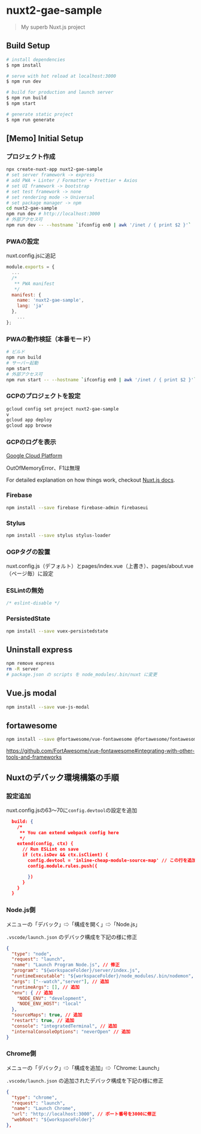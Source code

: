 # nuxt2-gae-sample

> My superb Nuxt.js project

## Build Setup

``` bash
# install dependencies
$ npm install

# serve with hot reload at localhost:3000
$ npm run dev

# build for production and launch server
$ npm run build
$ npm start

# generate static project
$ npm run generate
```

## [Memo] Initial Setup

### プロジェクト作成

```sh
npx create-nuxt-app nuxt2-gae-sample
# set server framework -> express
# add PWA + Linter / Formatter + Prettier + Axios
# set UI framework -> bootstrap
# set test framework -> none
# set rendering mode -> Universal
# set package manager -> npm
cd nuxt2-gae-sample
npm run dev # http://localhost:3000
# 外部アクセス可
npm run dev -- --hostname `ifconfig en0 | awk '/inet / { print $2 }'`
```

### PWAの設定

nuxt.config.jsに追記

```js
module.exports = {
  ...
  /*
   ** PWA manifest
   */
  manifest: {
    name: 'nuxt2-gae-sample',
    lang: 'ja'
  },
	...
};
```

### PWAの動作検証（本番モード）

```sh
# ビルド
npm run build
# サーバー起動
npm start
# 外部アクセス可
npm run start -- --hostname `ifconfig en0 | awk '/inet / { print $2 }'`
```

### GCPのプロジェクトを設定

```sh
gcloud config set project nuxt2-gae-sample
v
gcloud app deploy
gcloud app browse
```

### GCPのログを表示

[Google Cloud Platform](https://console.cloud.google.com/logs/viewer?project=nuxt2-gae-sample&src=ac&resource=gae_app%2Fmodule_id%2Fdefault&minLogLevel=0&expandAll=false&timestamp=2019-05-05T11:19:50.222000000Z&customFacets=&limitCustomFacetWidth=true&dateRangeStart=2019-05-05T10:19:43.671Z&interval=PT1H&logName=projects%2Fnuxt2-gae-sample%2Flogs%2Fstderr&logName=projects%2Fnuxt2-gae-sample%2Flogs%2Fappengine.googleapis.com%252Frequest_log&scrollTimestamp=2019-05-05T11:14:59.554938000Z&dateRangeUnbound=forwardInTime)

OutOfMemoryError、F1は無理

For detailed explanation on how things work, checkout [Nuxt.js docs](https://nuxtjs.org).

### Firebase

```sh
npm install --save firebase firebase-admin firebaseui
```

### Stylus

```sh
npm install --save stylus stylus-loader
```

### OGPタグの設置

nuxt.config.js（デフォルト）とpages/index.vue（上書き）、pages/about.vue（ページ毎）に設定

### ESLintの無効

```js
/* eslint-disable */
```

### PersistedState

```sh
npm install --save vuex-persistedstate
```

## Uninstall express

```sh
npm remove express
rm -R server
# package.json の scripts を node_modules/.bin/nuxt に変更
```

## Vue.js modal

```sh
npm install --save vue-js-modal
```

## fortawesome

```sh
npm install --save @fortawesome/vue-fontawesome @fortawesome/fontawesome-svg-core @fortawesome/free-solid-svg-icons
```

https://github.com/FortAwesome/vue-fontawesome#integrating-with-other-tools-and-frameworks

## Nuxtのデバック環境構築の手順

### 設定追加

nuxt.config.jsの63〜70に`config.devtool`の設定を追加

```json
  build: {
    /*
     ** You can extend webpack config here
     */
    extend(config, ctx) {
      // Run ESLint on save
      if (ctx.isDev && ctx.isClient) {
        config.devtool = 'inline-cheap-module-source-map' // この行を追加
        config.module.rules.push({

        })
      }
    }
  }
```

### Node.js側

メニューの「デバック」⇨「構成を開く」⇨「Node.js」

`.vscode/launch.json` のデバック構成を下記の様に修正

```json
{
  "type": "node",
  "request": "launch",
  "name": "Launch Program Node.js", // 修正
  "program": "${workspaceFolder}/server/index.js",
  "runtimeExecutable": "${workspaceFolder}/node_modules/.bin/nodemon", // 追加
  "args": ["--watch","server"], // 追加
  "runtimeArgs": [], // 追加
  "env": { // 追加
    "NODE_ENV": "development",
    "NODE_ENV_HOST": "local"
  },
  "sourceMaps": true, // 追加
  "restart": true, // 追加
  "console": "integratedTerminal", // 追加
  "internalConsoleOptions": "neverOpen" // 追加
}
```

### Chrome側

メニューの「デバック」⇨「構成を追加」⇨「Chrome: Launch」

`.vscode/launch.json` の追加されたデバック構成を下記の様に修正

```json
{
  "type": "chrome",
  "request": "launch",
  "name": "Launch Chrome",
  "url": "http://localhost:3000", // ポート番号を3000に修正
  "webRoot": "${workspaceFolder}"
},
```


